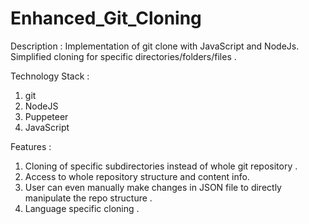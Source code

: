 # Enhanced_Git_Cloning

Description :
Implementation of git clone with JavaScript and NodeJs.
Simplified cloning for specific directories/folders/files .

Technology Stack :
1. git
2. NodeJS
3. Puppeteer 
4. JavaScript

Features :
1. Cloning of specific subdirectories instead of whole git repository .
2. Access to whole repository structure and content info.
3. User can even manually make changes in JSON file to directly manipulate the repo structure .
4. Language specific cloning .
